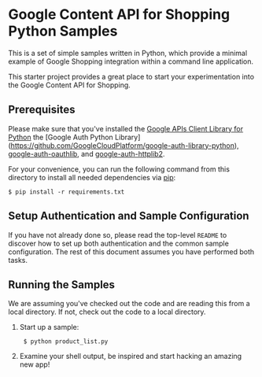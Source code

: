 # Google Content API for Shopping Python Samples

This is a set of simple samples written in Python, which provide a minimal
example of Google Shopping integration within a command line application.

This starter project provides a great place to start your experimentation into
the Google Content API for Shopping.

## Prerequisites

Please make sure that you've installed the
[Google APIs Client Library for Python](https://developers.google.com/api-client-library/python/start/installation)
the [Google Auth Python Library]
(https://github.com/GoogleCloudPlatform/google-auth-library-python),
[google-auth-oauthlib](https://pypi.python.org/pypi/google-auth-oauthlib),
and [google-auth-httplib2](https://pypi.python.org/pypi/google-auth-httplib2).

For your convenience, you can run the following command from this directory
to install all needed dependencies via [pip](https://pip.pypa.io/):

    $ pip install -r requirements.txt

## Setup Authentication and Sample Configuration

If you have not already done so, please read the top-level `README` to discover
how to set up both authentication and the common sample configuration.  The rest
of this document assumes you have performed both tasks.

## Running the Samples

We are assuming you've checked out the code and are reading this from a local
directory. If not, check out the code to a local directory.

1. Start up a sample:

        $ python product_list.py

3. Examine your shell output, be inspired and start hacking an amazing new app!
